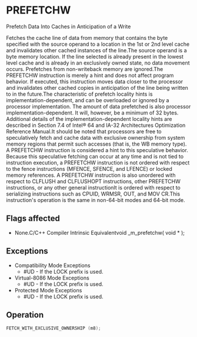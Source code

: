 # PREFETCHW

Prefetch Data Into Caches in Anticipation of a Write

Fetches the cache line of data from memory that contains the byte specified with the source operand to a location in the 1st or 2nd level cache and invalidates other cached instances of the line.The source operand is a byte memory location.
If the line selected is already present in the lowest level cache and is already in an exclusively owned state, no data movement occurs.
Prefetches from non-writeback memory are ignored.The PREFETCHW instruction is merely a hint and does not affect program behavior.
If executed, this instruction moves data closer to the processor and invalidates other cached copies in anticipation of the line being written to in the future.The characteristic of prefetch locality hints is implementation-dependent, and can be overloaded or ignored by a processor implementation.
The amount of data prefetched is also processor implementation-dependent.
It will, however, be a minimum of 32 bytes.
Additional details of the implementation-dependent locality hints are described in Section 7.4 of Intel® 64 and IA-32 Architectures Optimization Reference Manual.It should be noted that processors are free to speculatively fetch and cache data with exclusive ownership from system memory regions that permit such accesses (that is, the WB memory type).
A PREFETCHW instruction is considered a hint to this speculative behavior.
Because this speculative fetching can occur at any time and is not tied to instruction execution, a PREFETCHW instruction is not ordered with respect to the fence instructions (MFENCE, SFENCE, and LFENCE) or locked memory references.
A PREFETCHW instruction is also unordered with respect to CLFLUSH and CLFLUSHOPT instructions, other PREFETCHW instructions, or any other general instructionIt is ordered with respect to serializing instructions such as CPUID, WRMSR, OUT, and MOV CR.This instruction's operation is the same in non-64-bit modes and 64-bit mode.

## Flags affected

- None.C/C++ Compiler Intrinsic Equivalentvoid _m_prefetchw( void * );

## Exceptions

- Compatibility Mode Exceptions
  - #UD - If the LOCK prefix is used.
- Virtual-8086 Mode Exceptions
  - #UD - If the LOCK prefix is used.
- Protected Mode Exceptions
  - #UD - If the LOCK prefix is used.

## Operation

```C
FETCH_WITH_EXCLUSIVE_OWNERSHIP (m8);
```
